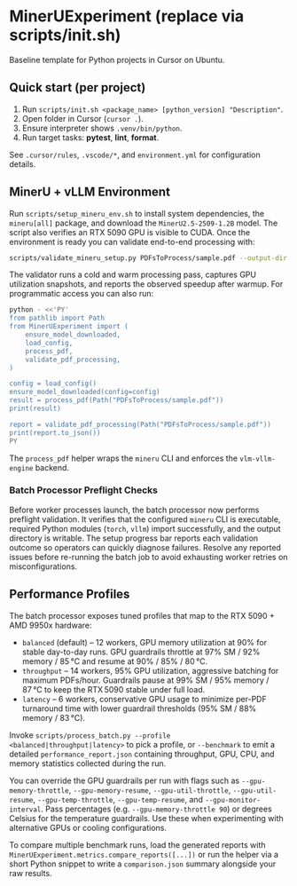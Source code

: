 # MinerUExperiment (replace via scripts/init.sh)

Baseline template for Python projects in Cursor on Ubuntu.

## Quick start (per project)
1. Run `scripts/init.sh <package_name> [python_version] "Description"`.
2. Open folder in Cursor (`cursor .`).
3. Ensure interpreter shows `.venv/bin/python`.
4. Run target tasks: **pytest**, **lint**, **format**.

See `.cursor/rules`, `.vscode/*`, and `environment.yml` for configuration details.

## MinerU + vLLM Environment

Run `scripts/setup_mineru_env.sh` to install system dependencies, the `mineru[all]` package, and download
the `MinerU2.5-2509-1.2B` model. The script also verifies an RTX 5090 GPU is visible to CUDA. Once the
environment is ready you can validate end-to-end processing with:

```bash
scripts/validate_mineru_setup.py PDFsToProcess/sample.pdf --output-dir MDFilesCreated
```

The validator runs a cold and warm processing pass, captures GPU utilization snapshots, and reports
the observed speedup after warmup. For programmatic access you can also run:

```bash
python - <<'PY'
from pathlib import Path
from MinerUExperiment import (
    ensure_model_downloaded,
    load_config,
    process_pdf,
    validate_pdf_processing,
)

config = load_config()
ensure_model_downloaded(config=config)
result = process_pdf(Path("PDFsToProcess/sample.pdf"))
print(result)

report = validate_pdf_processing(Path("PDFsToProcess/sample.pdf"))
print(report.to_json())
PY
```

The `process_pdf` helper wraps the `mineru` CLI and enforces the `vlm-vllm-engine` backend.

### Batch Processor Preflight Checks

Before worker processes launch, the batch processor now performs preflight validation. It verifies that the
configured `mineru` CLI is executable, required Python modules (`torch`, `vllm`) import successfully, and the
output directory is writable. The setup progress bar reports each validation outcome so operators can quickly
diagnose failures. Resolve any reported issues before re-running the batch job to avoid exhausting worker
retries on misconfigurations.

## Performance Profiles

The batch processor exposes tuned profiles that map to the RTX 5090 + AMD 9950x hardware:

- `balanced` (default) – 12 workers, GPU memory utilization at 90% for stable day-to-day runs. GPU guardrails throttle at 97% SM / 92% memory / 85 °C and resume at 90% / 85% / 80 °C.
- `throughput` – 14 workers, 95% GPU utilization, aggressive batching for maximum PDFs/hour. Guardrails pause at 99% SM / 95% memory / 87 °C to keep the RTX 5090 stable under full load.
- `latency` – 6 workers, conservative GPU usage to minimize per-PDF turnaround time with lower guardrail thresholds (95% SM / 88% memory / 83 °C).

Invoke `scripts/process_batch.py --profile <balanced|throughput|latency>` to pick a profile, or
`--benchmark` to emit a detailed `performance_report.json` containing throughput, GPU, CPU, and memory
statistics collected during the run.

You can override the GPU guardrails per run with flags such as `--gpu-memory-throttle`,
`--gpu-memory-resume`, `--gpu-util-throttle`, `--gpu-util-resume`, `--gpu-temp-throttle`,
`--gpu-temp-resume`, and `--gpu-monitor-interval`. Pass percentages (e.g. `--gpu-memory-throttle 90`)
or degrees Celsius for the temperature guardrails. Use these when experimenting with alternative GPUs
or cooling configurations.

To compare multiple benchmark runs, load the generated reports with
`MinerUExperiment.metrics.compare_reports([...])` or run the helper via a short Python snippet to write a
`comparison.json` summary alongside your raw results.
